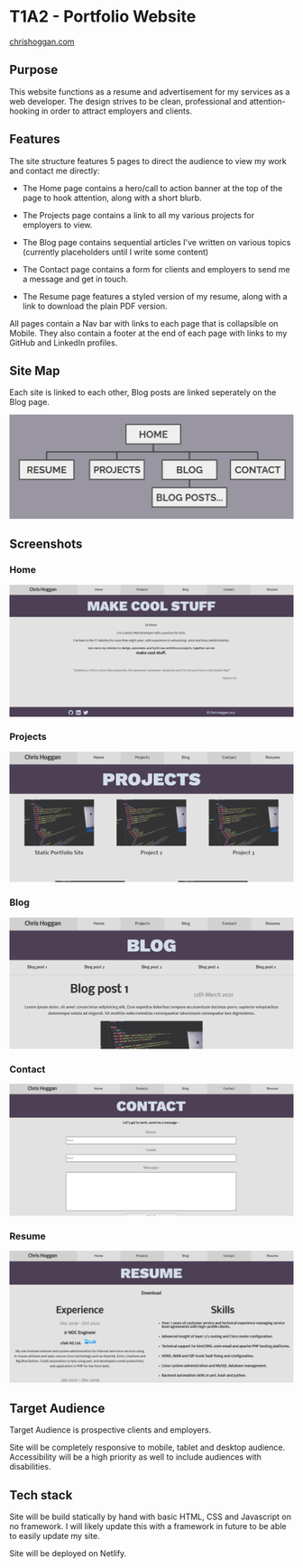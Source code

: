 # T1A2 - Portfolio Website

[chrishoggan.com](http://chrishoggan.com)

## Purpose

This website functions as a resume and advertisement for my services as a web developer. The design strives to be clean, professional and attention-hooking in order to attract employers and clients.

## Features

The site structure features 5 pages to direct the audience to view my work and contact me directly:

- The Home page contains a hero/call to action banner at the top of the page to hook attention, along with a short blurb.

- The Projects page contains a link to all my various projects for employers to view.

- The Blog page contains sequential articles I've written on various topics (currently placeholders until I write some content)

- The Contact page contains a form for clients and employers to send me a message and get in touch.

- The Resume page features a styled version of my resume, along with a link to download the plain PDF version.

All pages contain a Nav bar with links to each page that is collapsible on Mobile. They also contain a footer at the end of each page with links to my GitHub and LinkedIn profiles.

## Site Map

Each site is linked to each other, Blog posts are linked seperately on the Blog page.

![Site Map](./docs/sitemap.png)

## Screenshots

### Home
![home](./docs/home.png)
### Projects
![projects](./docs/projects.png)
### Blog
![blog](./docs/blog.png)
### Contact
![contact](./docs/contact.png)
### Resume
![resume](./docs/resume.png)

## Target Audience

Target Audience is prospective clients and employers.

Site will be completely responsive to mobile, tablet and desktop audience. Accessibility will be a high priority as well to include audiences with disabilities.

## Tech stack

Site will be build statically by hand with basic HTML, CSS and Javascript on no framework. I will likely update this with a framework in future to be able to easily update my site.

Site will be deployed on Netlify.



